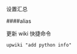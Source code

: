 设置汇总


####alias

更新 wiki 快捷命令  
```alias upwiki="sh /Users/Mu/Documents/update_mywiki.sh"
upwiki "add python info"
```